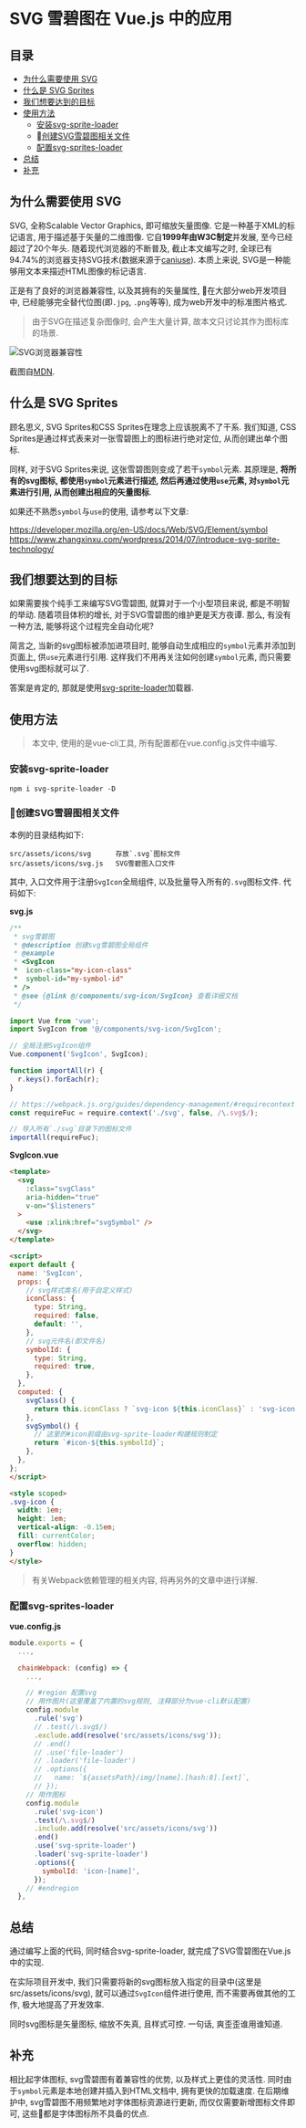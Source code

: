 <h1>SVG 雪碧图在 Vue.js 中的应用</h1>

<h2>目录</h2>

- [为什么需要使用 SVG](#为什么需要使用-svg)
- [什么是 SVG Sprites](#什么是-svg-sprites)
- [我们想要达到的目标](#我们想要达到的目标)
- [使用方法](#使用方法)
  - [安装svg-sprite-loader](#安装svg-sprite-loader)
  - [创建SVG雪碧图相关文件](#创建svg雪碧图相关文件)
  - [配置svg-sprites-loader](#配置svg-sprites-loader)
- [总结](#总结)
- [补充](#补充)

## 为什么需要使用 SVG

SVG, 全称Scalable Vector Graphics, 即可缩放矢量图像. 它是一种基于XML的标记语言, 用于描述基于矢量的二维图像. 它自**1999年由W3C制定**并发展, 至今已经超过了20个年头. 随着现代浏览器的不断普及, 截止本文编写之时, 全球已有94.74%的浏览器支持SVG技术(数据来源于[caniuse](https://caniuse.com/#search=SVG)). 本质上来说, SVG是一种能够用文本来描述HTML图像的标记语言.

正是有了良好的浏览器兼容性, 以及其拥有的矢量属性, 在大部分web开发项目中, 已经能够完全替代位图(即`.jpg`, `.png`等等), 成为web开发中的标准图片格式.

> 由于SVG在描述复杂图像时, 会产生大量计算, 故本文只讨论其作为图标库的场景.

![SVG浏览器兼容性](./WX20200605-161927@2x.png)

截图自[MDN](https://developer.mozilla.org/en-US/docs/Web/SVG/Element/svg#Browser_compatibility).

## 什么是 SVG Sprites

顾名思义, SVG Sprites和CSS Sprites在理念上应该脱离不了干系. 我们知道, CSS Sprites是通过样式表来对一张雪碧图上的图标进行绝对定位, 从而创建出单个图标. 

同样, 对于SVG Sprites来说, 这张雪碧图则变成了若干`symbol`元素. 其原理是, **将所有的svg图标, 都使用`symbol`元素进行描述, 然后再通过使用`use`元素, 对`symbol`元素进行引用, 从而创建出相应的矢量图标**.

如果还不熟悉`symbol`与`use`的使用, 请参考以下文章:

https://developer.mozilla.org/en-US/docs/Web/SVG/Element/symbol
https://www.zhangxinxu.com/wordpress/2014/07/introduce-svg-sprite-technology/

## 我们想要达到的目标

如果需要挨个纯手工来编写SVG雪碧图, 就算对于一个小型项目来说, 都是不明智的举动. 随着项目体积的增长, 对于SVG雪碧图的维护更是天方夜谭. 那么, 有没有一种方法, 能够将这个过程完全自动化呢?

简言之, 当新的svg图标被添加进项目时, 能够自动生成相应的`symbol`元素并添加到页面上, 供`use`元素进行引用. 这样我们不用再关注如何创建`symbol`元素, 而只需要使用svg图标就可以了.

答案是肯定的, 那就是使用[svg-sprite-loader](https://github.com/JetBrains/svg-sprite-loader)加载器.

## 使用方法

> 本文中, 使用的是vue-cli工具, 所有配置都在vue.config.js文件中编写.

### 安装svg-sprite-loader

```
npm i svg-sprite-loader -D
```

### 创建SVG雪碧图相关文件

本例的目录结构如下:

```
src/assets/icons/svg      存放`.svg`图标文件
src/assets/icons/svg.js   SVG雪碧图入口文件
```

其中, 入口文件用于注册`SvgIcon`全局组件, 以及批量导入所有的`.svg`图标文件. 代码如下:

**svg.js**
```js
/**
 * svg雪碧图
 * @description 创建svg雪碧图全局组件
 * @example
 * <SvgIcon
 *  icon-class="my-icon-class"
 *  symbol-id="my-symbol-id"
 * />
 * @see {@link @/components/svg-icon/SvgIcon} 查看详细文档
 */

import Vue from 'vue';
import SvgIcon from '@/components/svg-icon/SvgIcon';

// 全局注册SvgIcon组件
Vue.component('SvgIcon', SvgIcon);

function importAll(r) {
  r.keys().forEach(r);
}

// https://webpack.js.org/guides/dependency-management/#requirecontext
const requireFuc = require.context('./svg', false, /\.svg$/);

// 导入所有`./svg`目录下的图标文件
importAll(requireFuc);
```

**SvgIcon.vue**

```html
<template>
  <svg
    :class="svgClass"
    aria-hidden="true"
    v-on="$listeners"
  >
    <use :xlink:href="svgSymbol" />
  </svg>
</template>

<script>
export default {
  name: 'SvgIcon',
  props: {
    // svg样式类名(用于自定义样式)
    iconClass: {
      type: String,
      required: false,
      default: '',
    },
    // svg元件名(即文件名)
    symbolId: {
      type: String,
      required: true,
    },
  },
  computed: {
    svgClass() {
      return this.iconClass ? `svg-icon ${this.iconClass}` : 'svg-icon';
    },
    svgSymbol() {
      // 这里的#icon前缀由svg-sprite-loader构建规则制定
      return `#icon-${this.symbolId}`;
    },
  },
};
</script>

<style scoped>
.svg-icon {
  width: 1em;
  height: 1em;
  vertical-align: -0.15em;
  fill: currentColor;
  overflow: hidden;
}
</style>
```

> 有关Webpack依赖管理的相关内容, 将再另外的文章中进行详解.

### 配置svg-sprites-loader

**vue.config.js**

```js
module.exports = {
  ...,

  chainWebpack: (config) => {
    ...,

    // #region 配置svg
    // 用作图片(这里覆盖了内置的svg规则, 注释部分为vue-cli默认配置)
    config.module
      .rule('svg')
      // .test(/\.svg$/)
      .exclude.add(resolve('src/assets/icons/svg'));
      // .end()
      // .use('file-loader')
      // .loader('file-loader')
      // .options({
      //   name: `${assetsPath}/img/[name].[hash:8].[ext]`,
      // });
    // 用作图标
    config.module
      .rule('svg-icon')
      .test(/\.svg$/)
      .include.add(resolve('src/assets/icons/svg'))
      .end()
      .use('svg-sprite-loader')
      .loader('svg-sprite-loader')
      .options({
        symbolId: 'icon-[name]',
      });
    // #endregion
  },
```

## 总结

通过编写上面的代码, 同时结合svg-sprite-loader, 就完成了SVG雪碧图在Vue.js中的实现.

在实际项目开发中, 我们只需要将新的svg图标放入指定的目录中(这里是src/assets/icons/svg), 就可以通过`SvgIcon`组件进行使用, 而不需要再做其他的工作, 极大地提高了开发效率. 

同时svg图标是矢量图标, 缩放不失真, 且样式可控. 一句话, 爽歪歪谁用谁知道.

## 补充

相比起字体图标, svg雪碧图有着兼容性的优势, 以及样式上更佳的灵活性. 同时由于`symbol`元素是本地创建并插入到HTML文档中, 拥有更快的加载速度. 在后期维护中, svg雪碧图不用频繁地对字体图标资源进行更新, 而仅仅需要新增图标文件即可, 这些都是字体图标所不具备的优点.
